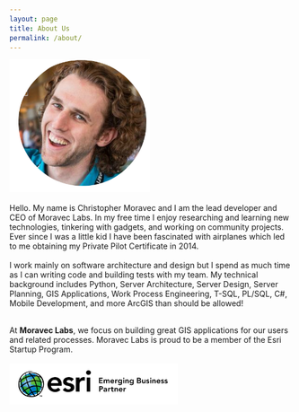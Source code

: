 ```yaml
---
layout: page
title: About Us
permalink: /about/
---
```

<img src="/images/christopher-moravec-circ.png" alt="christopher moravec head shot" width="250">
<br/><br/>
Hello. My name is Christopher Moravec and I am the lead developer and CEO of Moravec Labs. In my free time I enjoy researching and learning new technologies, tinkering with gadgets, and working on community projects. Ever since I was a little kid I have been fascinated with airplanes which led to me obtaining my Private Pilot Certificate in 2014.<br/><br/>
I work mainly on software architecture and design but I spend as much time as I can writing code and building tests with my team. My technical background includes Python, Server Architecture, Server Design, Server Planning, GIS Applications, Work Process Engineering, T-SQL, PL/SQL, C#, Mobile Development, and more ArcGIS than should be allowed!<br/><br/>


At __Moravec Labs__, we focus on building great GIS applications for our users and related processes. Moravec Labs is proud to be a member of the Esri Startup Program.
<br/><br/>
<img src="/images/esri-startup.jpg" alt="christopher moravec head shot" width="300">